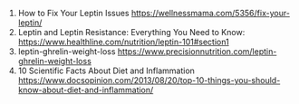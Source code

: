 1. How to Fix Your Leptin Issues https://wellnessmama.com/5356/fix-your-leptin/
2. Leptin and Leptin Resistance: Everything You Need to Know: https://www.healthline.com/nutrition/leptin-101#section1
3. leptin-ghrelin-weight-loss https://www.precisionnutrition.com/leptin-ghrelin-weight-loss
4. 10 Scientific Facts About Diet and Inflammation https://www.docsopinion.com/2013/08/20/top-10-things-you-should-know-about-diet-and-inflammation/
